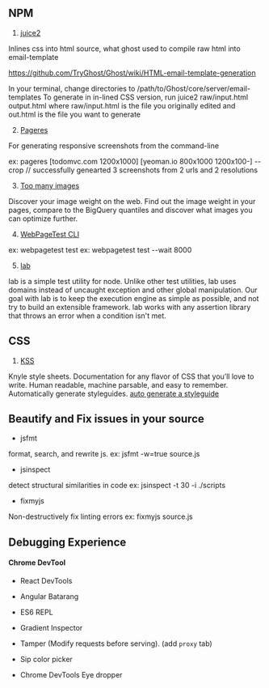 ## NPM

1. [juice2](https://www.npmjs.org/package/juice2)

Inlines css into html source, what ghost used to compile raw html into email-template

https://github.com/TryGhost/Ghost/wiki/HTML-email-template-generation

In your terminal, change directories to /path/to/Ghost/core/server/email-templates
To generate in in-lined CSS version, run juice2 raw/input.html output.html
where raw/input.html is the file you originally edited and out.html is the file you want to generate

2. [Pageres](https://github.com/sindresorhus/pageres)

For generating responsive screenshots from the command-line

ex: pageres [todomvc.com 1200x1000] [yeoman.io 800x1000 1200x100-] --crop
// successfully genearted 3 screenshots from 2 urls and 2 resolutions

3. [Too many images](https://github.com/addyosmani/tmi)

Discover your image weight on the web. Find out the image weight in your pages, compare to the BigQuery quantiles and discover what images you can optimize further.

4. [WebPageTest CLI](https://github.com/marcelduran/webpagetest-api)

ex: webpagetest test <url>
ex: webpagetest test <url> --wait 8000

5. [lab](https://www.npmjs.com/package/lab)

lab is a simple test utility for node. Unlike other test utilities, lab uses domains instead of uncaught exception and other global manipulation. Our goal with lab is to keep the execution engine as simple as possible, and not try to build an extensible framework. lab works with any assertion library that throws an error when a condition isn't met.

## CSS

1. [KSS](http://warpspire.com/kss/)

Knyle style sheets. Documentation for any flavor of CSS that you’ll love to write. Human readable, machine parsable, and easy to remember. Automatically generate styleguides. [auto generate a styleguide](http://warpspire.com/kss/styleguides/)

## Beautify and Fix issues in your source

- jsfmt

format, search, and rewrite js.  ex: jsfmt -w=true source.js

- jsinspect

detect structural similarities in code   ex:  jsinspect -t 30 -i ./scripts

- fixmyjs

Non-destructively fix linting errors   ex: fixmyjs source.js



## Debugging Experience

#### Chrome DevTool

- React DevTools
- Angular Batarang
- ES6 REPL
- Gradient Inspector
- Tamper (Modify requests before serving). (add `proxy` tab)

- Sip color picker
- Chrome DevTools Eye dropper
